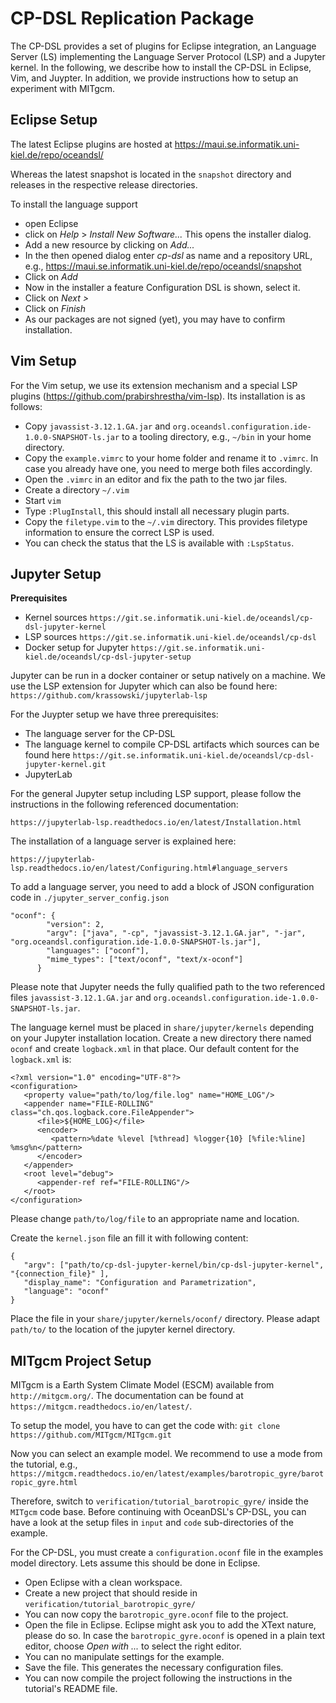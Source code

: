 # CP-DSL Replication Package

The CP-DSL provides a set of plugins for Eclipse integration,
an Language Server (LS) implementing the Language Server Protocol (LSP)
and a Jupyter kernel. In the following, we describe how to install
the CP-DSL in Eclipse, Vim, and Juypter. In addition, we provide 
instructions how to setup an experiment with MITgcm.

## Eclipse Setup

The latest Eclipse plugins are hosted at
https://maui.se.informatik.uni-kiel.de/repo/oceandsl/

Whereas the latest snapshot is located in the `snapshot` directory and
releases in the respective release directories.

To install the language support
- open Eclipse
- click on *Help* > *Install New Software...*
  This opens the installer dialog.
- Add a new resource by clicking on *Add...*
- In the then opened dialog enter *cp-dsl* as name and a repository
  URL, e.g., https://maui.se.informatik.uni-kiel.de/repo/oceandsl/snapshot
- Click on *Add*
- Now in the installer a feature Configuration DSL is shown, select it.
- Click on *Next >*
- Click on *Finish*
- As our packages are not signed (yet), you may have to confirm installation.

## Vim Setup

For the Vim setup, we use its extension mechanism and a special LSP
plugins (https://github.com/prabirshrestha/vim-lsp).
Its installation is as follows:
- Copy `javassist-3.12.1.GA.jar` and 
  `org.oceandsl.configuration.ide-1.0.0-SNAPSHOT-ls.jar` to a tooling
  directory, e.g., `~/bin` in your home directory.
- Copy the `example.vimrc` to your home folder and rename it to
  `.vimrc`. In case you already have one, you need to merge both
  files accordingly.
- Open the `.vimrc` in an editor and fix the path to the two jar files.
- Create a directory `~/.vim`
- Start `vim`
- Type `:PlugInstall`, this should install all necessary plugin parts.
- Copy the `filetype.vim` to the `~/.vim` directory. This provides
  filetype information to ensure the correct LSP is used.
- You can check the status that the LS is available with `:LspStatus`.

## Jupyter Setup

**Prerequisites**
- Kernel sources `https://git.se.informatik.uni-kiel.de/oceandsl/cp-dsl-jupyter-kernel`
- LSP sources `https://git.se.informatik.uni-kiel.de/oceandsl/cp-dsl`
- Docker setup for Jupyter `https://git.se.informatik.uni-kiel.de/oceandsl/cp-dsl-jupyter-setup`

Jupyter can be run in a docker container or setup natively on a machine.
We use the LSP extension for Jupyter which can also be found here:
`https://github.com/krassowski/jupyterlab-lsp`

For the Juypter setup we have three prerequisites:
- The language server for the CP-DSL
- The language kernel to compile CP-DSL artifacts which sources can be
  found here `https://git.se.informatik.uni-kiel.de/oceandsl/cp-dsl-jupyter-kernel.git`
- JupyterLab

For the general Jupyter setup including LSP support, please follow
the instructions in the following referenced documentation:

`https://jupyterlab-lsp.readthedocs.io/en/latest/Installation.html`

The installation of a language server is explained here:

`https://jupyterlab-lsp.readthedocs.io/en/latest/Configuring.html#language_servers`

To add a language server, you need to add a block of JSON configuration
code in `./jupyter_server_config.json`

```
"oconf": {
        "version": 2,
        "argv": ["java", "-cp", "javassist-3.12.1.GA.jar", "-jar", "org.oceandsl.configuration.ide-1.0.0-SNAPSHOT-ls.jar"],
        "languages": ["oconf"],
        "mime_types": ["text/oconf", "text/x-oconf"]
      }
```

Please note that Jupyter needs the fully qualified path to the two
referenced files `javassist-3.12.1.GA.jar` and 
`org.oceandsl.configuration.ide-1.0.0-SNAPSHOT-ls.jar`.

The language kernel must be placed in `share/jupyter/kernels` depending
on your Jupyter installation location. Create a new directory there
named `oconf` and create `logback.xml` in that place. Our default
content for the `logback.xml` is:

```
<?xml version="1.0" encoding="UTF-8"?>
<configuration>
   <property value="path/to/log/file.log" name="HOME_LOG"/>
   <appender name="FILE-ROLLING" class="ch.qos.logback.core.FileAppender">
      <file>${HOME_LOG}</file>
      <encoder>
         <pattern>%date %level [%thread] %logger{10} [%file:%line] %msg%n</pattern>
      </encoder>
   </appender>
   <root level="debug">
      <appender-ref ref="FILE-ROLLING"/>
   </root>
</configuration>
```

Please change `path/to/log/file` to an appropriate name and location.

Create the `kernel.json` file an fill it with following content:
```
{
   "argv": ["path/to/cp-dsl-jupyter-kernel/bin/cp-dsl-jupyter-kernel", "{connection_file}" ],
   "display_name": "Configuration and Parametrization",
   "language": "oconf"
}

```
Place the file in your `share/jupyter/kernels/oconf/` directory.
Please adapt `path/to/` to the location of the jupyter kernel directory.

## MITgcm Project Setup

MITgcm is a Earth System Climate Model (ESCM) available from 
`http://mitgcm.org/`. The documentation can be found at 
`https://mitgcm.readthedocs.io/en/latest/`.

To setup the model, you have to can get the code with:
`git clone https://github.com/MITgcm/MITgcm.git` 

Now you can select an example model. We recommend to use a mode from
the tutorial, e.g.,
`https://mitgcm.readthedocs.io/en/latest/examples/barotropic_gyre/barotropic_gyre.html`

Therefore, switch to `verification/tutorial_barotropic_gyre/` inside the
`MITgcm` code base.
Before continuing with OceanDSL's CP-DSL, you can have a look at the
setup files in `input` and `code` sub-directories of the example.

For the CP-DSL, you must create a `configuration.oconf` file in the
examples model directory. Lets assume this should be done in Eclipse.

- Open Eclipse with a clean workspace.
- Create a new project that should reside in
  `verification/tutorial_barotropic_gyre/`
- You can now copy the `barotropic_gyre.oconf` file to the project.
- Open the file in Eclipse. Eclipse might ask you to add the XText
  nature, please do so. In case the `barotropic_gyre.oconf` is opened
  in a plain text editor, choose *Open with ...* to select the right
  editor.
- You can no manipulate settings for the example.
- Save the file. This generates the necessary configuration files.
- You can now compile the project following the instructions in the
  tutorial's README file.

